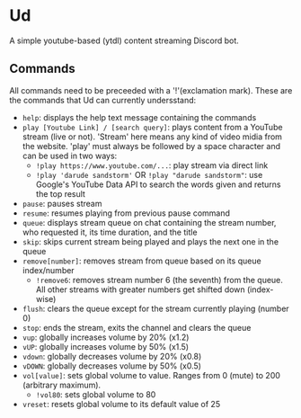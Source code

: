 # Ud
A simple youtube-based (ytdl) content streaming Discord bot.

## Commands  
All commands need to be preceeded with a '!'(exclamation mark). These are the commands that Ud can currently undersstand:  
- `help`: displays the help text message containing the commands
- `play [Youtube Link] / [search query]`: plays content from a YouTube stream (live or not). 'Stream' here means any kind of video midia from the website. 'play' must always be followed by a space character and can be used in two ways:
  - `!play https://www.youtube.com/...`: play stream via direct link
  - `!play 'darude sandstorm'` OR `!play "darude sandstorm"`: use Google's YouTube Data API to search the words given and returns the top result
- `pause`: pauses stream
- `resume`: resumes playing from previous pause command
- `queue`: displays stream queue on chat containing the stream number, who requested it, its time duration, and the title
- `skip`: skips current stream being played and plays the next one in the queue
- `remove[number]`: removes stream from queue based on its queue index/number
  - `!remove6`: removes stream number 6 (the seventh) from the queue. All other streams with greater numbers get shifted down (index-wise)
- `flush`: clears the queue except for the stream currently playing (number 0)
- `stop`: ends the stream, exits the channel and clears the queue
- `vup`: globally increases volume by 20% (x1.2)
- `vUP`: globally increases volume by 50% (x1.5)
- `vdown`: globally decreases volume by 20% (x0.8)
- `vDOWN`: globally decreases volume by 50% (x0.5)
- `vol[value]`: sets global volume to value. Ranges from 0 (mute) to 200 (arbitrary maximum).
  - `!vol80`: sets global volume to 80
- `vreset`: resets global volume to its default value of 25

